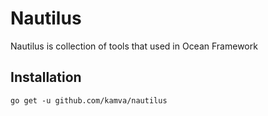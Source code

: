 # Nautilus

Nautilus is collection of tools that used in Ocean Framework

## Installation

```
go get -u github.com/kamva/nautilus
```
